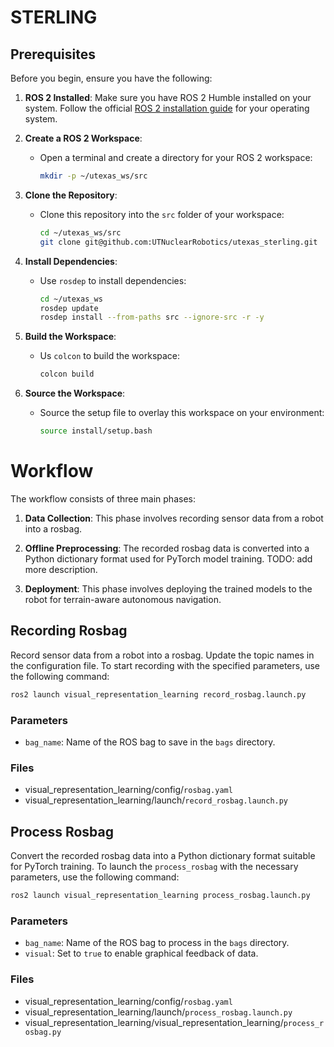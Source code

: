 # STERLING

## Prerequisites

Before you begin, ensure you have the following:

1. **ROS 2 Installed**: Make sure you have ROS 2 Humble installed on your system. Follow the official [ROS 2 installation guide](https://docs.ros.org/en/humble/Installation.html) for your operating system.

2. **Create a ROS 2 Workspace**:
    - Open a terminal and create a directory for your ROS 2 workspace:
      ```sh
      mkdir -p ~/utexas_ws/src
      ```

3. **Clone the Repository**:
    - Clone this repository into the `src` folder of your workspace:
      ```sh
      cd ~/utexas_ws/src
      git clone git@github.com:UTNuclearRobotics/utexas_sterling.git
      ```

4. **Install Dependencies**:
    - Use `rosdep` to install dependencies:
      ```sh
      cd ~/utexas_ws
      rosdep update
      rosdep install --from-paths src --ignore-src -r -y
      ```

5. **Build the Workspace**:
    - Us `colcon` to build the workspace:
      ```sh
      colcon build
      ```

6. **Source the Workspace**:
    - Source the setup file to overlay this workspace on your environment:
      ```sh
      source install/setup.bash
      ```

# Workflow

The workflow consists of three main phases:

1. **Data Collection**: This phase involves recording sensor data from a robot into a rosbag.

2. **Offline Preprocessing**: The recorded rosbag data is converted into a Python dictionary format used for PyTorch model training. TODO: add more description.

3. **Deployment**: This phase involves deploying the trained models to the robot for terrain-aware autonomous navigation.

## Recording Rosbag
Record sensor data from a robot into a rosbag. Update the topic names in the configuration file. To start recording with the specified parameters, use the following command:

```sh
ros2 launch visual_representation_learning record_rosbag.launch.py
```

### Parameters
- `bag_name`: Name of the ROS bag to save in the `bags` directory.

### Files
- visual_representation_learning/config/`rosbag.yaml`
- visual_representation_learning/launch/`record_rosbag.launch.py`

## Process Rosbag
Convert the recorded rosbag data into a Python dictionary format suitable for PyTorch training. To launch the `process_rosbag` with the necessary parameters, use the following command:

```sh
ros2 launch visual_representation_learning process_rosbag.launch.py
```

### Parameters
- `bag_name`: Name of the ROS bag to process in the `bags` directory.
- `visual`: Set to `true` to enable graphical feedback of data.

### Files
- visual_representation_learning/config/`rosbag.yaml`
- visual_representation_learning/launch/`process_rosbag.launch.py`
- visual_representation_learning/visual_representation_learning/`process_rosbag.py`